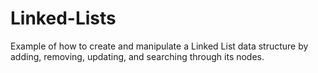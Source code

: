 # Linked-Lists
Example of how to create and manipulate a Linked List data structure by adding, removing, updating, and searching through its nodes. 